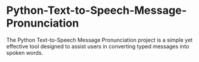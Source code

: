 # Python-Text-to-Speech-Message-Pronunciation
The Python Text-to-Speech Message Pronunciation project is a simple yet effective tool designed to assist users in converting typed messages into spoken words.
